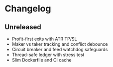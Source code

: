 # Changelog

## Unreleased
- Profit-first exits with ATR TP/SL
- Maker vs taker tracking and conflict debounce
- Circuit breaker and feed watchdog safeguards
- Thread-safe ledger with stress test
- Slim Dockerfile and CI cache
